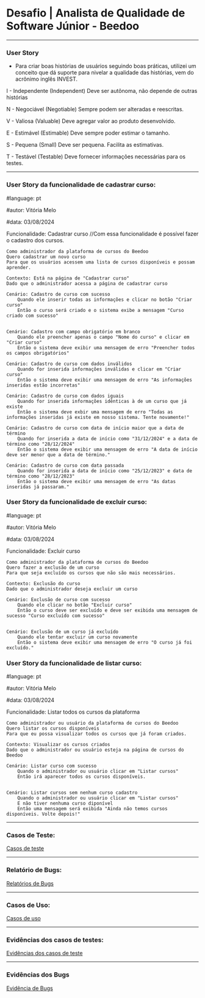 # Desafio | Analista de Qualidade de Software Júnior - Beedoo
----
### User Story 
- Para criar boas histórias de usuários seguindo boas práticas, utilizei um conceito que dá suporte para nivelar a qualidade das histórias, vem do acrônimo inglês INVEST.

I - Independente (Independent)
Deve ser autônoma, não depende de outras histórias

N - Negociável (Negotiable)
Sempre podem ser alteradas e reescritas.

V - Valiosa (Valuable)
Deve agregar valor ao produto desenvolvido.

E - Estimável (Estimable)
Deve sempre poder estimar o tamanho.

S - Pequena (Small) 
Deve ser pequena. Facilita as estimativas. 

T - Testável (Testable)
Deve fornecer informações necessárias para os testes. 

---
### User Story da funcionalidade de cadastrar curso: 
#language: pt

#autor: Vitória Melo

#data: 03/08/2024

Funcionalidade: Cadastrar curso 
//Com essa funcionalidade é possível fazer o cadastro dos cursos.

    Como administrador da plataforma de cursos do Beedoo
    Quero cadastrar um novo curso
    Para que os usuários acessem uma lista de cursos disponíveis e possam aprender. 

    Contexto: Está na página de "Cadastrar curso"
    Dado que o administrador acessa a página de cadastrar curso

    Cenário: Cadastro de curso com sucesso
        Quando ele inserir todas as informações e clicar no botão "Criar curso"
        Então o curso será criado e o sistema exibe a mensagem "Curso criado com sucesso"


    Cenário: Cadastro com campo obrigatório em branco
        Quando ele preencher apenas o campo "Nome do curso" e clicar em "Criar curso"
        Então o sistema deve exibir uma mensagem de erro "Preencher todos os campos obrigatórios" 

    Cenário: Cadastro de curso com dados inválidos
        Quando for inserida informações inválidas e clicar em "Criar curso"
        Então o sistema deve exibir uma mensagem de erro "As informações inseridas estão incorretas"

    Cenário: Cadastro de curso com dados iguais
        Quando for inserida informações idênticas à de um curso que já existe
        Então o sistema deve exbir uma mensagem de erro "Todas as informações inseridas já existe em nosso sistema. Tente novamente!"

    Cenário: Cadastro de curso com data de início maior que a data de término
        Quando for inserida a data de início como "31/12/2024" e a data de término como "28/12/2024"
        Então o sistema deve exibir uma mensagem de erro "A data de início deve ser menor que a data de término."

    Cenário: Cadastro de curso com data passada
        Quando for inserida a data de início como "25/12/2023" e data de término como "28/12/2023"
        Então o sistema deve exibir uma mensagem de erro "As datas inseridas já passaram." 

### User Story da funcionalidade de excluir curso: 

#language: pt

#autor: Vitória Melo

#data: 03/08/2024

Funcionalidade: Excluir curso

    Como administrador da plataforma de cursos do Beedoo
    Quero fazer a exclusão de um curso
    Para que seja excluído os cursos que não são mais necessários.
    
    Contexto: Exclusão do curso
    Dado que o administrador deseja excluir um curso

    Cenário: Exclusão de curso com sucesso
        Quando ele clicar no botão "Excluir curso"
        Então o curso deve ser excluído e deve ser exibida uma mensagem de sucesso "Curso excluído com sucesso"


    Cenário: Exclusão de um curso já excluído 
        Quando ele tentar excluir um curso novamente
        Então o sistema deve exibir uma mensagem de erro "O curso já foi excluído."

### User Story da funcionalidade de listar curso: 

#language: pt

#autor: Vitória Melo

#data: 03/08/2024


Funcionalidade: Listar todos os cursos da plataforma

    Como administrador ou usuário da plataforma de cursos do Beedoo
    Quero listar os cursos disponíveis 
    Para que eu possa visualizar todos os cursos que já foram criados.
     
    Contexto: Visualizar os cursos criados
    Dado que o administrador ou usuário esteja na página de cursos do Beedoo

    Cenário: Listar curso com sucesso
        Quando o administrador ou usuário clicar em "Listar cursos" 
        Então irá aparecer todos os cursos disponíveis. 

    
    Cenário: Listar cursos sem nenhum curso cadastro
        Quando o administrador ou usuário clicar em "Listar cursos"
        E não tiver nenhuma curso diponível 
        Então uma mensagem será exibida "Ainda não temos cursos disponíveis. Volte depois!"


--- 
### Casos de Teste: 
[Casos de teste](https://docs.google.com/document/d/1B8mPKV_JYWNbmHBLWkAbQ8HturC9XXPkQ_u-9iUppgo/edit?usp=sharing)

--- 
### Relatório de Bugs: 
[Relatórios de Bugs](https://docs.google.com/document/d/1zy02P84SywxVJHZs5T0enumZGPl7-xpGtnzEoZNnKvk/edit?usp=sharing) 

---
### Casos de Uso: 

[Casos de uso](https://docs.google.com/document/d/1P1TB2mwKWZ5WcgP_bZRcw1bW7GK1jMuKI8ttuEzQMRc/edit?usp=sharing)

--- 
### Evidências dos casos de testes: 
[Evidências dos casos de teste](https://drive.google.com/drive/folders/13xRUKGrBQokIVwUywpQdo9fOBEdCEwRf?usp=sharing)

---
### Evidências dos Bugs 
[Evidência de Bugs](https://drive.google.com/drive/folders/1_AGZJuHHkFsPNwoTa1Q1VVq7ctYNZKgt?usp=sharing)

